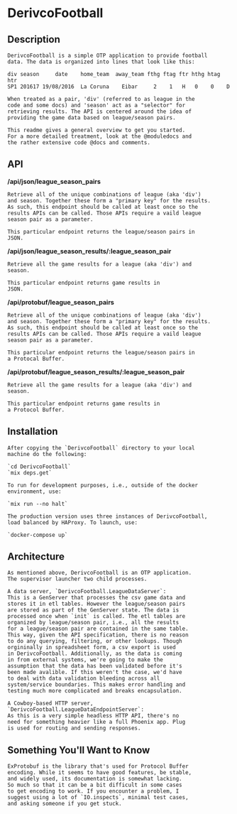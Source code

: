 # DerivcoFootball

## Description

    DerivcoFootball is a simple OTP application to provide football
    data. The data is organized into lines that look like this:
    
    div season     date    home_team  away_team fthg ftag ftr hthg htag htr
    SP1 201617 19/08/2016  La Coruna    Eibar     2    1   H   0    0    D

    When treated as a pair, 'div' (referred to as league in the
    code and some docs) and 'season' act as a "selector" for
    retrieving results. The API is centered around the idea of
    providing the game data based on league/season pairs.
    
    This readme gives a general overview to get you started.
    For a more detailed treatment, look at the @moduledocs and
    the rather extensive code @docs and comments.

## API

   **/api/json/league_season_pairs**

    Retrieve all of the unique combinations of league (aka 'div')
    and season. Together these form a "primary key" for the results.
    As such, this endpoint should be called at least once so the
    results APIs can be called. Those APIs require a vaild league
    season pair as a parameter.

    This particular endpoint returns the league/season pairs in
    JSON.
  
   **/api/json/league_season_results/:league_season_pair**

    Retrieve all the game results for a league (aka 'div') and
    season.

    This particular endpoint returns game results in
    JSON.

   **/api/protobuf/league_season_pairs**

    Retrieve all of the unique combinations of league (aka 'div')
    and season. Together these form a "primary key" for the results.
    As such, this endpoint should be called at least once so the
    results APIs can be called. Those APIs require a vaild league
    season pair as a parameter.

    This particular endpoint returns the league/season pairs in
    a Protocal Buffer.
  
   **/api/protobuf/league_season_results/:league_season_pair**

    Retrieve all the game results for a league (aka 'div') and
    season.

    This particular endpoint returns game results in
    a Protocol Buffer.
    
## Installation

    After copying the `DerivcoFootball` directory to your local
    machine do the following:
    
    `cd DerivcoFootball`
    `mix deps.get`
    
    To run for development purposes, i.e., outside of the docker
    environment, use:
    
    `mix run --no halt`
    
    The production version uses three instances of DerivcoFootball,
    load balanced by HAProxy. To launch, use:
    
    `docker-compose up`

## Architecture

    As mentioned above, DerivcoFootball is an OTP application.
    The supervisor launcher two child processes.
    
    A data server, `DerivcoFootball.LeagueDataServer`:
    This is a GenServer that processes the csv game data and
    stores it in etl tables. However the league/season pairs
    are stored as part of the GenServer state. The data is 
    processed once when `init` is called. The etl tables are
    organized by league/season pair, i.e., all the results
    for a league/season pair are contained in the same table.
    This way, given the API specification, there is no reason
    to do any querying, filtering, or other lookups. Though
    orgininally in spreadsheet form, a csv export is used
    in DerivcoFootball. Additionally, as the data is coming
    in from external systems, we're going to make the
    assumption that the data has been validated before it's
    been made avalible. If this weren't the case, we'd have
    to deal with data validation bleeding across all
    system/service boundaries. This makes error handling and
    testing much more complicated and breaks encapsulation.

    A Cowboy-based HTTP server,
    `DerivcoFootball.LeagueDataEndpointServer`:
    As this is a very simple headless HTTP API, there's no
    need for something heavier like a full Phoenix app. Plug
    is used for routing and sending responses.

## Something You'll Want to Know

    ExProtobuf is the library that's used for Protocol Buffer
    encoding. While it seems to have good features, be stable,
    and widely used, its documentation is somewhat lacking.
    So much so that it can be a bit difficult in some cases
    to get encoding to work. If you encounter a problem, I 
    suggest using a lot of `IO.inspects`, minimal test cases,
    and asking someone if you get stuck.
    
